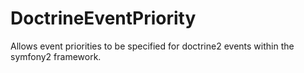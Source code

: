 DoctrineEventPriority
=====================

Allows event priorities to be specified for doctrine2 events within the symfony2 framework.
